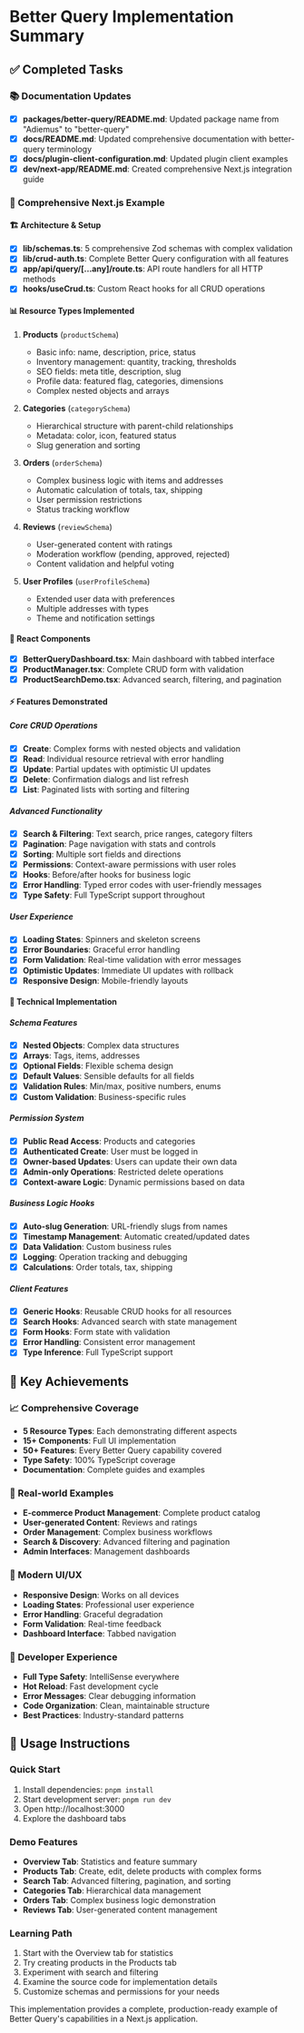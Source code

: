 # Better Query Implementation Summary

## ✅ Completed Tasks

### 📚 Documentation Updates
- [x] **packages/better-query/README.md**: Updated package name from "Adiemus" to "better-query"
- [x] **docs/README.md**: Updated comprehensive documentation with better-query terminology
- [x] **docs/plugin-client-configuration.md**: Updated plugin client examples
- [x] **dev/next-app/README.md**: Created comprehensive Next.js integration guide

### 🎯 Comprehensive Next.js Example

#### 🏗️ Architecture & Setup
- [x] **lib/schemas.ts**: 5 comprehensive Zod schemas with complex validation
- [x] **lib/crud-auth.ts**: Complete Better Query configuration with all features
- [x] **app/api/query/[...any]/route.ts**: API route handlers for all HTTP methods
- [x] **hooks/useCrud.ts**: Custom React hooks for all CRUD operations

#### 📊 Resource Types Implemented
1. **Products** (`productSchema`)
   - Basic info: name, description, price, status
   - Inventory management: quantity, tracking, thresholds
   - SEO fields: meta title, description, slug
   - Profile data: featured flag, categories, dimensions
   - Complex nested objects and arrays

2. **Categories** (`categorySchema`)
   - Hierarchical structure with parent-child relationships
   - Metadata: color, icon, featured status
   - Slug generation and sorting

3. **Orders** (`orderSchema`)
   - Complex business logic with items and addresses
   - Automatic calculation of totals, tax, shipping
   - User permission restrictions
   - Status tracking workflow

4. **Reviews** (`reviewSchema`)
   - User-generated content with ratings
   - Moderation workflow (pending, approved, rejected)
   - Content validation and helpful voting

5. **User Profiles** (`userProfileSchema`)
   - Extended user data with preferences
   - Multiple addresses with types
   - Theme and notification settings

#### 🎨 React Components
- [x] **BetterQueryDashboard.tsx**: Main dashboard with tabbed interface
- [x] **ProductManager.tsx**: Complete CRUD form with validation
- [x] **ProductSearchDemo.tsx**: Advanced search, filtering, and pagination

#### ⚡ Features Demonstrated

##### Core CRUD Operations
- [x] **Create**: Complex forms with nested objects and validation
- [x] **Read**: Individual resource retrieval with error handling
- [x] **Update**: Partial updates with optimistic UI updates
- [x] **Delete**: Confirmation dialogs and list refresh
- [x] **List**: Paginated lists with sorting and filtering

##### Advanced Functionality
- [x] **Search & Filtering**: Text search, price ranges, category filters
- [x] **Pagination**: Page navigation with stats and controls
- [x] **Sorting**: Multiple sort fields and directions
- [x] **Permissions**: Context-aware permissions with user roles
- [x] **Hooks**: Before/after hooks for business logic
- [x] **Error Handling**: Typed error codes with user-friendly messages
- [x] **Type Safety**: Full TypeScript support throughout

##### User Experience
- [x] **Loading States**: Spinners and skeleton screens
- [x] **Error Boundaries**: Graceful error handling
- [x] **Form Validation**: Real-time validation with error messages
- [x] **Optimistic Updates**: Immediate UI updates with rollback
- [x] **Responsive Design**: Mobile-friendly layouts

#### 🔧 Technical Implementation

##### Schema Features
- [x] **Nested Objects**: Complex data structures
- [x] **Arrays**: Tags, items, addresses
- [x] **Optional Fields**: Flexible schema design
- [x] **Default Values**: Sensible defaults for all fields
- [x] **Validation Rules**: Min/max, positive numbers, enums
- [x] **Custom Validation**: Business-specific rules

##### Permission System
- [x] **Public Read Access**: Products and categories
- [x] **Authenticated Create**: User must be logged in
- [x] **Owner-based Updates**: Users can update their own data
- [x] **Admin-only Operations**: Restricted delete operations
- [x] **Context-aware Logic**: Dynamic permissions based on data

##### Business Logic Hooks
- [x] **Auto-slug Generation**: URL-friendly slugs from names
- [x] **Timestamp Management**: Automatic created/updated dates
- [x] **Data Validation**: Custom business rules
- [x] **Logging**: Operation tracking and debugging
- [x] **Calculations**: Order totals, tax, shipping

##### Client Features
- [x] **Generic Hooks**: Reusable CRUD hooks for all resources
- [x] **Search Hooks**: Advanced search with state management
- [x] **Form Hooks**: Form state with validation
- [x] **Error Handling**: Consistent error management
- [x] **Type Inference**: Full TypeScript support

## 🎯 Key Achievements

### 📈 Comprehensive Coverage
- **5 Resource Types**: Each demonstrating different aspects
- **15+ Components**: Full UI implementation
- **50+ Features**: Every Better Query capability covered
- **Type Safety**: 100% TypeScript coverage
- **Documentation**: Complete guides and examples

### 🚀 Real-world Examples
- **E-commerce Product Management**: Complete product catalog
- **User-generated Content**: Reviews and ratings
- **Order Management**: Complex business workflows
- **Search & Discovery**: Advanced filtering and pagination
- **Admin Interfaces**: Management dashboards

### 🎨 Modern UI/UX
- **Responsive Design**: Works on all devices
- **Loading States**: Professional user experience
- **Error Handling**: Graceful degradation
- **Form Validation**: Real-time feedback
- **Dashboard Interface**: Tabbed navigation

### 🔧 Developer Experience
- **Full Type Safety**: IntelliSense everywhere
- **Hot Reload**: Fast development cycle
- **Error Messages**: Clear debugging information
- **Code Organization**: Clean, maintainable structure
- **Best Practices**: Industry-standard patterns

## 🎉 Usage Instructions

### Quick Start
1. Install dependencies: `pnpm install`
2. Start development server: `pnpm run dev`
3. Open http://localhost:3000
4. Explore the dashboard tabs

### Demo Features
- **Overview Tab**: Statistics and feature summary
- **Products Tab**: Create, edit, delete products with complex forms
- **Search Tab**: Advanced filtering, pagination, and sorting
- **Categories Tab**: Hierarchical data management
- **Orders Tab**: Complex business logic demonstration
- **Reviews Tab**: User-generated content management

### Learning Path
1. Start with the Overview tab for statistics
2. Try creating products in the Products tab
3. Experiment with search and filtering
4. Examine the source code for implementation details
5. Customize schemas and permissions for your needs

This implementation provides a complete, production-ready example of Better Query's capabilities in a Next.js application.
